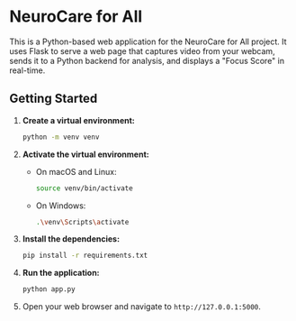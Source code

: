 # NeuroCare for All 

This is a Python-based web application for the NeuroCare for All project. It uses Flask to serve a web page that captures video from your webcam, sends it to a Python backend for analysis, and displays a "Focus Score" in real-time.

## Getting Started

1.  **Create a virtual environment:**
    ```bash
    python -m venv venv
    ```

2.  **Activate the virtual environment:**
    -   On macOS and Linux:
        ```bash
        source venv/bin/activate
        ```
    -   On Windows:
        ```bash
        .\venv\Scripts\activate
        ```

3.  **Install the dependencies:**
    ```bash
    pip install -r requirements.txt
    ```

4.  **Run the application:**
    ```bash
    python app.py
    ```

5.  Open your web browser and navigate to `http://127.0.0.1:5000`.

